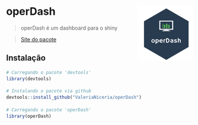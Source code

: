 # operDash <img src="https://raw.githubusercontent.com/ValeriaNiceria/operDash/master/inst/www/img/operDash.png" width="150px" align="right"/>

> operDash é um dashboard para o shiny

> [Site do pacote](https://valerianiceria.com.br/operDash/)

## Instalação
```R
# Carregando o pacote 'devtools'
library(devtools)

# Instalando o pacote via github
devtools::install_github("ValeriaNiceria/operDash")

# Carregando o pacote 'operDash'
library(operDash)
```
